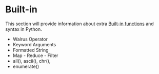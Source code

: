 # <i class="fas fa-book fa-fw"></i> Built-in

This section will provide information about extra <a href="https://docs.python.org/3/library/functions.html" target="_blank">Built-in functions</a> and syntax in Python.  

* Walrus Operator  
* Keyword Arguments  
* Formatted String  
* Map - Reduce - Filter  
* all(), ascii(), chr(),   
* enumerate()


```{tableofcontents}

```

